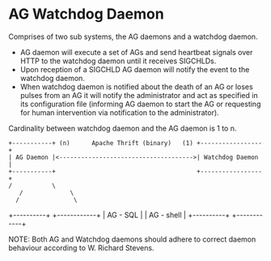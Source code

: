 AG Watchdog Daemon
==================

Comprises of two sub systems, the AG daemons and a watchdog daemon.

- AG daemon will execute a set of AGs and send heartbeat signals over HTTP to the watchdog daemon until it receives SIGCHLDs. 
- Upon reception of a SIGCHLD AG daemon will notify the event to the watchdog daemon.
- When watchdog daemon is notified about the death of an AG or loses pulses from an AG it will notify the administrator and act as specified in its configuration file (informing AG daemon to start the AG or requesting for human intervention via notification to the administrator).


Cardinality between watchdog daemon and the AG daemon is 1 to n.

	+-----------+ (n)      Apache Thrift (binary)	(1) +-----------------+
	| AG Daemon |<------------------------------------->| Watchdog Daemon |
	+-----------+                                       +-----------------+
	/           \
       /             \
      /               \
+----------+     +------------+
| AG - SQL |     | AG - shell |
+----------+     +------------+

NOTE: Both AG and Watchdog daemons should adhere to correct daemon behaviour according to W. Richard Stevens.


